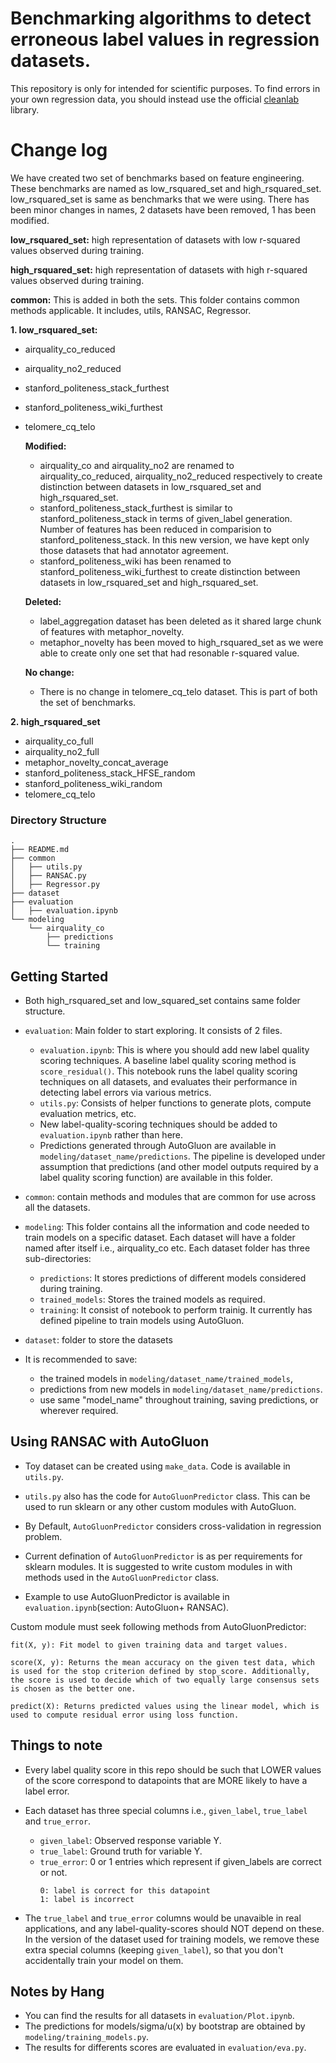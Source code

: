 # Benchmarking algorithms to detect erroneous label values in regression datasets.

This repository is only for intended for scientific purposes. 
To find errors in your own regression data, you should instead use the official [cleanlab](https://github.com/cleanlab/cleanlab) library.

# Change log 
We have created two set of benchmarks based on feature engineering. These benchmarks are named as low_rsquared_set and high_rsquared_set. 
low_rsquared_set is same as benchmarks that we were using. There has been minor changes in names, 2 datasets have been removed, 1 has been modified.

**low_rsquared_set:** high representation of datasets with low r-squared values observed during training.

**high_rsquared_set:** high representation of datasets with high r-squared values observed during training.

**common:** This is added in both the sets. This folder contains common methods applicable. It includes, utils, RANSAC, Regressor. 

**1. low_rsquared_set:**
- airquality_co_reduced
- airquality_no2_reduced
- stanford_politeness_stack_furthest
- stanford_politeness_wiki_furthest
- telomere_cq_telo

    **Modified:**
    - airquality_co and airquality_no2 are renamed to airquality_co_reduced, airquality_no2_reduced respectively to create distinction between datasets in low_rsquared_set and high_rsquared_set. 
    - stanford_politeness_stack_furthest is similar to stanford_politeness_stack in terms of given_label generation. Number of features has been reduced in comparision to stanford_politeness_stack. In this new version, we have kept only those datasets that had annotator agreement. 
    - stanford_politeness_wiki has been renamed to stanford_politeness_wiki_furthest to create distinction between datasets in low_rsquared_set and high_rsquared_set.

    **Deleted:**
    - label_aggregation dataset has been deleted as it shared large chunk of features with metaphor_novelty. 
    - metaphor_novelty has been moved to high_rsquared_set as we were able to create only one set that had resonable r-squared value. 

    **No change:**
    - There is no change in telomere_cq_telo dataset. This is part of both the set of benchmarks. 


**2. high_rsquared_set**
- airquality_co_full
- airquality_no2_full
- metaphor_novelty_concat_average
- stanford_politeness_stack_HFSE_random 
- stanford_politeness_wiki_random 
- telomere_cq_telo


### Directory Structure
```
.
├── README.md
├── common
│   ├── utils.py 
│   ├── RANSAC.py
│   ├── Regressor.py
├── dataset
├── evaluation
│   ├── evaluation.ipynb
└── modeling
    └── airquality_co
        ├── predictions
        └── training
```

## Getting Started 
- Both high_rsquared_set and low_squared_set contains same folder structure. 
- `evaluation`: Main folder to start exploring. It consists of 2 files. 
    - `evaluation.ipynb`: This is where you should add new label quality scoring techniques. A baseline label quality scoring method is `score_residual()`. This notebook runs the label quality scoring techniques on all datasets, and evaluates their performance in detecting label errors via various metrics.
    - `utils.py`: Consists of helper functions to generate plots, compute evaluation metrics, etc. 
    - New label-quality-scoring techniques should be added to `evaluation.ipynb` rather than here.
    - Predictions generated through AutoGluon are available in `modeling/dataset_name/predictions`. The pipeline is developed under assumption that predictions (and other model outputs required by a label quality scoring function) are available in this folder.  

- `common`: contain methods and modules that are common for use across all the datasets. 

- `modeling`: This folder contains all the information and code needed to train models on a specific dataset. Each dataset will have a folder named after itself i.e., airquality_co etc. Each dataset folder has three sub-directories: 
    - `predictions`: It stores predictions of different models considered during training. 
    - `trained_models`: Stores the trained models as required. 
    - `training`: It consist of notebook to perform trainig. It currently has defined pipeline to train models using AutoGluon. 

- `dataset`: folder to store the datasets

- It is recommended to save: 
    - the trained models in `modeling/dataset_name/trained_models`, 
    - predictions from new models in `modeling/dataset_name/predictions`. 
    - use same "model_name" throughout training, saving predictions, or wherever required.

## Using RANSAC with AutoGluon 

- Toy dataset can be created using `make_data`. Code is available in `utils.py`. 
- `utils.py` also has the code for `AutoGluonPredictor` class. This can be used to run sklearn or any other custom modules with AutoGluon. 
- By Default, `AutoGluonPredictor` considers cross-validation in regression problem. 
- Current defination of `AutoGluonPredictor` is as per requirements for sklearn modules. It is suggested to write custom modules in with methods used in the `AutoGluonPredictor` class.

- Example to use AutoGluonPredictor is available in `evaluation.ipynb`(section: AutoGluon+ RANSAC). 

Custom module must seek following methods from AutoGluonPredictor:

```
fit(X, y): Fit model to given training data and target values.

score(X, y): Returns the mean accuracy on the given test data, which is used for the stop criterion defined by stop_score. Additionally, the score is used to decide which of two equally large consensus sets is chosen as the better one.

predict(X): Returns predicted values using the linear model, which is used to compute residual error using loss function.
```


## Things to note

- Every label quality score in this repo should be such that LOWER values of the score correspond to datapoints that are MORE likely to have a label error.

- Each dataset has three special columns i.e., `given_label`, `true_label` and `true_error`. 
    - `given_label`: Observed response variable Y. 
    - `true_label`: Ground truth for variable Y. 
    - `true_error`: 0 or 1 entries which represent if given_labels are correct or not.
        ```
        0: label is correct for this datapoint
        1: label is incorrect  
        ```

- The `true_label` and `true_error` columns would be unavaible in real applications, and any label-quality-scores should NOT depend on these. In the version of the dataset used for training models, we remove these extra special columns (keeping `given_label`), so that you don't accidentally train your model on them.
## Notes by Hang
- You can find the results for all datasets in `evaluation/Plot.ipynb`.
- The predictions for models/sigma/u(x) by bootstrap are obtained by `modeling/training_models.py`.
- The results for differents scores are evaluated in `evaluation/eva.py`.
